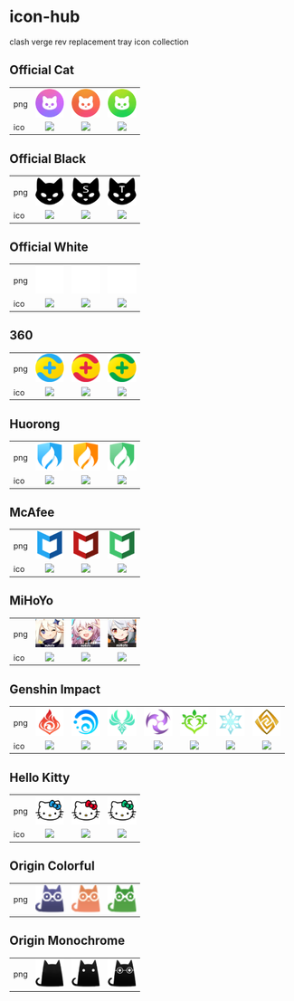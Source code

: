 # icon-hub

clash verge rev replacement tray icon collection

## Official Cat

<table>
<tr>
 <td>png</td>
 <td align="center"><img src="official-cat/common.png?raw=true" width="50px"></td>
 <td align="center"><img src="official-cat/sysproxy.png?raw=true" width="50px"></td>
 <td align="center"><img src="official-cat/tun.png?raw=true" width="50px"></td>
</tr>
<tr>
 <td>ico</td>
 <td align="center"><img src="official-cat/common.ico?raw=true" width="50px"></td>
 <td align="center"><img src="official-cat/sysproxy.ico?raw=true" width="50px"></td>
 <td align="center"><img src="official-cat/tun.ico?raw=true" width="50px"></td>
</tr>
</table>

## Official Black

<table>
<tr>
 <td>png</td>
 <td align="center"><img src="official-black/common.png?raw=true" width="50px"></td>
 <td align="center"><img src="official-black/sysproxy.png?raw=true" width="50px"></td>
 <td align="center"><img src="official-black/tun.png?raw=true" width="50px"></td>
</tr>
<tr>
 <td>ico</td>
 <td align="center"><img src="official-black/common.ico?raw=true" width="50px"></td>
 <td align="center"><img src="official-black/sysproxy.ico?raw=true" width="50px"></td>
 <td align="center"><img src="official-black/tun.ico?raw=true" width="50px"></td>
</tr>
</table>

## Official White

<table>
<tr>
 <td>png</td>
 <td align="center"><img src="official-white/common.png?raw=true" width="50px"></td>
 <td align="center"><img src="official-white/sysproxy.png?raw=true" width="50px"></td>
 <td align="center"><img src="official-white/tun.png?raw=true" width="50px"></td>
</tr>
<tr>
 <td>ico</td>
 <td align="center"><img src="official-white/common.ico?raw=true" width="50px"></td>
 <td align="center"><img src="official-white/sysproxy.ico?raw=true" width="50px"></td>
 <td align="center"><img src="official-white/tun.ico?raw=true" width="50px"></td>
</tr>
</table>

## 360

<table>
<tr>
 <td>png</td>
 <td align="center"><img src="360/common.png?raw=true" width="50px"></td>
 <td align="center"><img src="360/sysproxy.png?raw=true" width="50px"></td>
 <td align="center"><img src="360/tun.png?raw=true" width="50px"></td>
</tr>
<tr>
 <td>ico</td>
 <td align="center"><img src="360/common.ico?raw=true" width="50px"></td>
 <td align="center"><img src="360/sysproxy.ico?raw=true" width="50px"></td>
 <td align="center"><img src="360/tun.ico?raw=true" width="50px"></td>
</tr>
</table>

## Huorong

<table>
<tr>
 <td>png</td>
 <td align="center"><img src="huorong/common.png?raw=true" width="50px"></td>
 <td align="center"><img src="huorong/sysproxy.png?raw=true" width="50px"></td>
 <td align="center"><img src="huorong/tun.png?raw=true" width="50px"></td>
</tr>
<tr>
 <td>ico</td>
 <td align="center"><img src="huorong/common.ico?raw=true" width="50px"></td>
 <td align="center"><img src="huorong/sysproxy.ico?raw=true" width="50px"></td>
 <td align="center"><img src="huorong/tun.ico?raw=true" width="50px"></td>
</tr>
</table>

## McAfee

<table>
<tr>
 <td>png</td>
 <td align="center"><img src="mcafee/common.png?raw=true" width="50px"></td>
 <td align="center"><img src="mcafee/sysproxy.png?raw=true" width="50px"></td>
 <td align="center"><img src="mcafee/tun.png?raw=true" width="50px"></td>
</tr>
<tr>
 <td>ico</td>
 <td align="center"><img src="mcafee/common.ico?raw=true" width="50px"></td>
 <td align="center"><img src="mcafee/sysproxy.ico?raw=true" width="50px"></td>
 <td align="center"><img src="mcafee/tun.ico?raw=true" width="50px"></td>
</tr>
</table>

## MiHoYo

<table>
<tr>
 <td>png</td>
 <td align="center"><img src="mihoyo/ys.png?raw=true" width="50px"></td>
 <td align="center"><img src="mihoyo/sr.png?raw=true" width="50px"></td>
 <td align="center"><img src="mihoyo/zzz.png?raw=true" width="50px"></td>
</tr>
<tr>
 <td>ico</td>
 <td align="center"><img src="mihoyo/ys.ico?raw=true" width="50px"></td>
 <td align="center"><img src="mihoyo/sr.ico?raw=true" width="50px"></td>
 <td align="center"><img src="mihoyo/zzz.ico?raw=true" width="50px"></td>
</tr>
</table>

## Genshin Impact

<table>
<tr>
 <td>png</td>
 <td align="center"><img src="genshin-impact/1.png?raw=true" width="50px"></td>
 <td align="center"><img src="genshin-impact/2.png?raw=true" width="50px"></td>
 <td align="center"><img src="genshin-impact/3.png?raw=true" width="50px"></td>
 <td align="center"><img src="genshin-impact/4.png?raw=true" width="50px"></td>
 <td align="center"><img src="genshin-impact/5.png?raw=true" width="50px"></td>
 <td align="center"><img src="genshin-impact/6.png?raw=true" width="50px"></td>
 <td align="center"><img src="genshin-impact/7.png?raw=true" width="50px"></td>
</tr>
<tr>
 <td>ico</td>
 <td align="center"><img src="genshin-impact/1.ico?raw=true" width="50px"></td>
 <td align="center"><img src="genshin-impact/2.ico?raw=true" width="50px"></td>
 <td align="center"><img src="genshin-impact/3.ico?raw=true" width="50px"></td>
 <td align="center"><img src="genshin-impact/4.ico?raw=true" width="50px"></td>
 <td align="center"><img src="genshin-impact/5.ico?raw=true" width="50px"></td>
 <td align="center"><img src="genshin-impact/6.ico?raw=true" width="50px"></td>
 <td align="center"><img src="genshin-impact/7.ico?raw=true" width="50px"></td>
</tr>
</table>

## Hello Kitty

<table>
<tr>
 <td>png</td>
 <td align="center"><img src="hellokitty/common.png?raw=true" width="50px"></td>
 <td align="center"><img src="hellokitty/sysproxy.png?raw=true" width="50px"></td>
 <td align="center"><img src="hellokitty/tun.png?raw=true" width="50px"></td>
</tr>
<tr>
 <td>ico</td>
 <td align="center"><img src="hellokitty/common.ico?raw=true" width="50px"></td>
 <td align="center"><img src="hellokitty/sysproxy.ico?raw=true" width="50px"></td>
 <td align="center"><img src="hellokitty/tun.ico?raw=true" width="50px"></td>
</tr>
</table>

## Origin Colorful

<table>
<tr>
 <td>png</td>
 <td align="center"><img src="origin-colorful/common.png?raw=true" width="50px"></td>
 <td align="center"><img src="origin-colorful/sysproxy.png?raw=true" width="50px"></td>
 <td align="center"><img src="origin-colorful/tun.png?raw=true" width="50px"></td>
</tr>
</table>

## Origin Monochrome

<table>
<tr>
 <td>png</td>
 <td align="center"><img src="origin-monochrome/common.png?raw=true" width="50px"></td>
 <td align="center"><img src="origin-monochrome/sysproxy.png?raw=true" width="50px"></td>
 <td align="center"><img src="origin-monochrome/tun.png?raw=true" width="50px"></td>
</tr>
</table>
